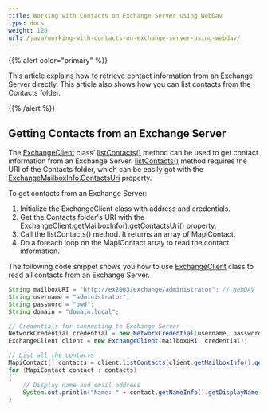 ```yaml
---
title: Working with Contacts on Exchange Server using WebDav
type: docs
weight: 120
url: /java/working-with-contacts-on-exchange-server-using-webdav/
---
```



{{% alert color="primary" %}} 

This article explains how to retrieve contact information from an Exchange Server directly. This article also shows how you can list contacts from the Contacts folder.

{{% /alert %}} 
## **Getting Contacts from an Exchange Server**
The [ExchangeClient](https://apireference.aspose.com/email/java/com.aspose.email/ExchangeClient) class’ [listContacts()](https://apireference.aspose.com/email/java/com.aspose.email/ExchangeClient#listContacts\(java.lang.String\)) method can be used to get contact information from an Exchange Server. [listContacts()](https://apireference.aspose.com/email/java/com.aspose.email/ExchangeClient#listContacts\(java.lang.String\)) method requires the URI of the Contacts folder, which can be easily got with the [ExchangeMailboxInfo.ContactsUri](https://apireference.aspose.com/email/java/com.aspose.email/ExchangeMailboxInfo#getContactsUri\(\)) property.

To get contacts from an Exchange Server:

1. Initialize the ExchangeClient class with address and credentials.
1. Get the Contacts folder's URI with the ExchangeClient.getMailboxInfo().getContactsUri() property.
1. Call the listContacts() method. It returns an array of MapiContact.
1. Do a foreach loop on the MapiContact array to read the contact information.

The following code snippet shows you how to use [ExchangeClient](https://apireference.aspose.com/email/java/com.aspose.email/ExchangeClient) class to read all contacts from an Exchange Server.


~~~Java
String mailboxURI = "http://ex2003/exchange/administrator"; // WebDAV
String username = "administrator";
String password = "pwd";
String domain = "domain.local";

// Credentials for connecting to Exchange Server
NetworkCredential credential = new NetworkCredential(username, password, domain);
ExchangeClient client = new ExchangeClient(mailboxURI, credential);

// List all the contacts
MapiContact[] contacts = client.listContacts(client.getMailboxInfo().getContactsUri());
for (MapiContact contact : contacts)
{
    // Display name and email address
    System.out.println("Name: " + contact.getNameInfo().getDisplayName() + ", Email Address: " + contact.getElectronicAddresses().getEmail1());
}
~~~
